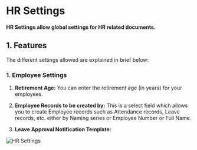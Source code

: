 <!-- add-breadcrumbs -->

# HR Settings

**HR Settings allow global settings for HR related documents.**

## 1. Features

The different settings allowed are explained in brief below:

### 1. Employee Settings

1. **Retirement Age:** You can enter the retirement age (in years) for your employees. 

2. **Employee Records to be created by:** This is a select field which allows you to create Employee records such as Attendance records, Leave records, etc. either by Naming series or Employee Number or Full Name.  

3. **Leave Approval Notification Template:** 
 


<img class="screenshot" alt="HR Settings" src="{{docs_base_url}}/assets/img/human-resources/hr-settings.png">


